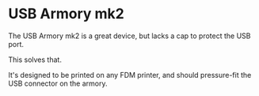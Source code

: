 # USB Armory mk2

The USB Armory mk2 is a great device, but lacks a cap to protect the USB port.

This solves that.

It's designed to be printed on any FDM printer, and should pressure-fit the USB connector on the armory.

